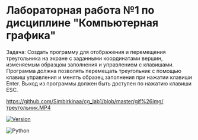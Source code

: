 # Лабораторная работа №1 по дисциплине "Компьютерная графика"
Задача: Создать программу для отображения и перемещения треугольника на экране с заданными координатами вершин, изменяемым 
образцом заполнения и управлением с клавишами. Программа должна позволять перемещать треугольник с помощью клавиш управления 
и менять образец заполнения при нажатии клавиши Enter. Выход из программы должен быть доступен по нажатию клавиши ESC.

https://github.com/Simbirkinaa/cg_lab1/blob/master/gif%26img/треугольник.MP4

[![Version](https://img.shields.io/badge/Version-1.0.0-blue.svg)](https://github.com/Simbirkinaa/cg_lab1)

![Python](https://img.shields.io/badge/Python-3.9-purple)
